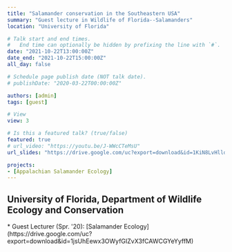 ```yaml
---
title: "Salamander conservation in the Southeastern USA"
summary: "Guest lecture in Wildlife of Florida--Salamanders"
location: "University of Florida"

# Talk start and end times.
#   End time can optionally be hidden by prefixing the line with `#`.
date: "2021-10-22T13:00:00Z"
date_end: "2021-10-22T15:00:00Z"
all_day: false

# Schedule page publish date (NOT talk date).
# publishDate: "2020-03-22T00:00:00Z"

authors: [admin]
tags: [guest]

# View
view: 3

# Is this a featured talk? (true/false)
featured: true
# url_video: "https://youtu.be/J-WWcCTeMsU"
url_slides: "https://drive.google.com/uc?export=download&id=1KiN8LvHlldKKvAohr6O1tOQD46dUwNfS"

projects:
- [Appalachian Salamander Ecology]
---
```


<h2>University of Florida, Department of Wildlife Ecology and Conservation</h2>
* Guest Lecturer (Spr. '20): [Salamander Ecology](https://drive.google.com/uc?export=download&id=1jsUhEewx3OWyfGIZvX3fCAWCGYeYyffM)
